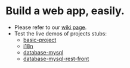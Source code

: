 Build a web app, easily.
========================

* Please refer to our <a href="https://github.com/damiencorpataux/xfm-project-skeleton/wiki">wiki page</a>.
* Test the live demos of projects stubs:
  * <a href="http://demo.mien.ch/xfm/basic-project/">basic-project</a>
  * <a href="http://demo.mien.ch/xfm/i18n/">i18n</a>
  * <a href="http://demo.mien.ch/xfm/database-mysql/">database-mysql</a>
  * <a href="http://demo.mien.ch/xfm/database-mysql-rest-front/">database-mysql-rest-front</a>